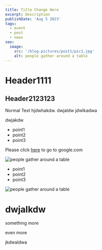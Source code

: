 ```yaml
---
title: Title Change Here
excerpt: Description
publishDate: 'Aug 5 2023'
tags:
  - event
  - post
  - news
seo:
  image:
    src: '/blog-pictures/post1/pic1.jpg'
    alt: people gather around a table
---
```


# Header1111
## Header2123123

Normal Text hjdwhakdw. dwjaldw
jdwlkadwa

dwjakdw

- point1
- point2
- point3

Please click [here](http://google.com) to go to google.com

![people gather around a table](/blog-pictures/post1/pic1.jpg)

- point1
- point2
- point3

![people gather around a table](/blog-pictures/post1/pic2.jpg)

# dwjalkdw

something more

even more

jkdwaldwa